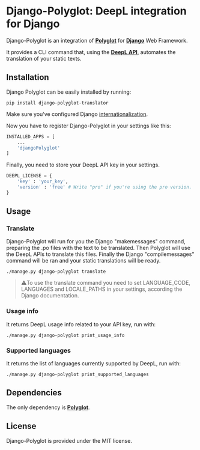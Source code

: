 # Django-Polyglot: DeepL integration for Django

Django-Polyglot is an integration of [**Polyglot**](https://github.com/riccardoFasan/polyglot) for [**Django**](https://www.djangoproject.com/) Web Framework.

It provides a CLI command that, using the [**DeepL API**](https://www.deepl.com/it/docs-api/), automates the translation of your static texts.

## Installation

Django Polyglot can be easily installed by running:

```shell
pip install django-polyglot-translator
```

Make sure you've configured Django [internationalization](https://docs.djangoproject.com/en/4.0/topics/i18n/).

Now you have to register Django-Polyglot in your settings like this:

```python
INSTALLED_APPS = [
    ...
    'djangoPolyglot'
]
```

Finally, you need to store your DeepL API key in your settings.

```python
DEEPL_LICENSE = {
    'key' : 'your_key',
    'version' : 'free' # Write "pro" if you're using the pro version.
}
```

## Usage

### Translate

Django-Polyglot will run for you the Django "makemessages" command, preparing the .po files with the text to be translated. Then Polyglot will use the DeepL APIs to translate this files. Finally the Django "compilemessages" command will be ran and your static translations will be ready.

```shell
./manage.py django-polyglot translate
```

> ⚠️To use the translate command you need to set LANGUAGE_CODE, LANGUAGES and LOCALE_PATHS in your settings, according the Django documentation.

### Usage info

It returns DeepL usage info related to your API key, run with:

```shell
./manage.py django-polyglot print_usage_info
```

### Supported languages

It returns the list of languages currently supported by DeepL, run with:

```shell
./manage.py django-polyglot print_supported_languages
```

## Dependencies

The only dependency is [**Polyglot**](https://github.com/riccardoFasan/polyglot).

## License

Django-Polyglot is provided under the MIT license.
